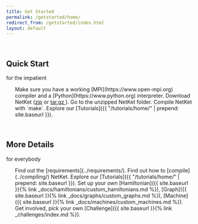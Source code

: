 ```yaml
---
title: Get Started
permalink: /getstarted/home/
redirect_from: /getstarted/index.html
layout: default
---
```

<br>
<div class="container">
  <div id="markdown-content-container">

<div class="row" >
  <div class="col-sm-5">
    <div class="jumbotron">
    <h2 class="text-center">Quick Start</h2>
    <div class="text-center">
    <p class="text-muted"> for the impatient</p>
    </div>
    </div>
  </div>
  <div class="col-sm-7">
    <ol class="list-group">
       <libullet class="list-group-item" markdown="span">Make sure you have a working [MPI](https://www.open-mpi.org) compiler and a [Python](https://www.python.org) interpreter. </libullet>
       <libullet class="list-group-item">Download NetKet (<a href="{{site.latest_release.zip}}" download>zip</a> or <a href="{{site.latest_release.gz}}" download>tar.gz </a>).</libullet>
       <libullet class="list-group-item">Go to the unzipped NetKet folder.</libullet>
       <libullet class="list-group-item" markdown="span">Compile NetKet with `make`.</libullet>
       <libullet class="list-group-item" markdown="span">Explore our [Tutorials]({{ "/tutorials/home/" | prepend: site.baseurl }}).</libullet>
    </ol>
  </div>
</div>
<br>
<div class="row" >
  <div class="col-sm-5">
    <div class="jumbotron">
    <h2 class="text-center">More Details</h2>
    <div class="text-center">
    <p class="text-muted"> for everybody</p>
    </div>
    </div>
  </div>
  <div class="col-sm-7">
    <ol class="list-group">
       <libullet class="list-group-item" markdown="span">Find out the [requirements](../requirements/).</libullet>
       <libullet class="list-group-item" markdown="span">Find out how to [compile](../compiling/) NetKet.</libullet>
       <libullet class="list-group-item" markdown="span">Explore our [Tutorials]({{ "/tutorials/home/" | prepend: site.baseurl }}).</libullet>
       <libullet class="list-group-item" markdown="span">Set up your own [Hamiltonian]({{ site.baseurl }}{% link _docs/hamiltonians/custom_hamiltonians.md %}), [Graph]({{ site.baseurl }}{% link _docs/graphs/custom_graphs.md %}),
       [Machine]({{ site.baseurl }}{% link _docs/machines/custom_machines.md %}).</libullet>
       <libullet class="list-group-item" markdown="span">Get involved, pick your own [Challenge]({{ site.baseurl }}{% link _challenges/index.md %}).</libullet>
    </ol>
  </div>
</div>

</div>
</div>
